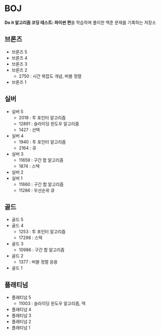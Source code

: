 # BOJ
**Do it 알고리즘 코딩 테스트: 파이썬 편**을 학습하며 풀이한 백준 문제를 기록하는 저장소


## 브론즈
  - 브론즈 5
  - 브론즈 4
  - 브론즈 3
  - 브론즈 2
    * 2750 : 시간 복잡도 개념, 버블 정렬
  - 브론즈 1
## 실버
  - 실버 5
    * 2018 : 투 포인터 알고리즘
    * 12891 : 슬라이딩 윈도우 알고리즘
    * 1427 : 선택 
  - 실버 4
    * 1940 : 투 포인터 알고리즘
    * 2164 : 큐
  - 실버 3
    * 11659 : 구간 합 알고리즘
    * 1874 : 스택
  - 실버 2
  - 실버 1
    * 11660 : 구간 합 알고리즘
    * 11286 : 우선순위 큐
## 골드
  - 골드 5
  - 골드 4
    * 1253 : 투 포인터 알고리즘
    * 17298 : 스택
  - 골드 3
    * 10986 : 구간 합 알고리즘
  - 골드 2
    * 1377 : 버블 정렬 응용
  - 골드 1
## 플래티넘
  - 플래티넘 5
    * 11003 : 슬라이딩 윈도우 알고리즘, 덱
  - 플래티넘 4
  - 플래티넘 3
  - 플래티넘 2
  - 플래티넘 1

